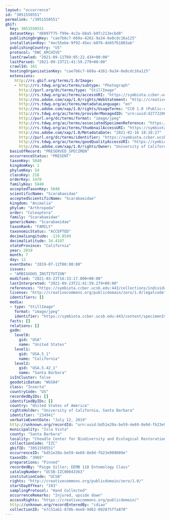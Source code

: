 ```yaml
---
layout: "occurrence"
id: "3051550551"
permalink: "/3051550551"
gbif:
  key: 3051550551
  datasetKey: "d6097f75-f99e-4c2a-b8a5-b0fc213ecbd0"
  publishingOrgKey: "cae7b6c7-669a-4261-9a34-6e8cdc16a125"
  installationKey: "4ec55ebe-9f92-45ec-b076-dd45f61003ab"
  publishingCountry: "US"
  protocol: "DWC_ARCHIVE"
  lastCrawled: "2021-09-11T09:05:22.434+00:00"
  lastParsed: "2021-09-23T21:41:59.279+00:00"
  crawlId: 161
  hostingOrganizationKey: "cae7b6c7-669a-4261-9a34-6e8cdc16a125"
  extensions:
    http://rs.gbif.org/terms/1.0/Image:
    - http://rs.tdwg.org/ac/terms/subtype: "Photograph"
      http://purl.org/dc/terms/type: "StillImage"
      http://rs.tdwg.org/ac/terms/accessURI: "https://symbiota.ccber.ucsb.edu:443/content/specimenImages/UCSB_IZC/UCSB-IZC00043/UCSB-IZC00043363.jpg"
      http://ns.adobe.com/xap/1.0/rights/WebStatement: "http://creativecommons.org/publicdomain/zero/1.0/"
      http://rs.tdwg.org/ac/terms/metadataLanguage: "en"
      http://ns.adobe.com/xap/1.0/rights/UsageTerms: "CC0 1.0 (Public-domain)"
      http://rs.tdwg.org/ac/terms/providerManagedID: "urn:uuid:d2772206-dcc6-401b-8c1a-6f2affb9ef32"
      http://purl.org/dc/terms/format: "image/jpeg"
      http://rs.tdwg.org/ac/terms/associatedSpecimenReference: "https://symbiota.ccber.ucsb.edu:443/collections/individual/index.php?occid=234941"
      http://rs.tdwg.org/ac/terms/thumbnailAccessURI: "https://symbiota.ccber.ucsb.edu:443/content/specimenImages/UCSB_IZC/UCSB-IZC00043/UCSB-IZC00043363_tn.jpg"
      http://ns.adobe.com/xap/1.0/MetadataDate: "2021-02-16 18:18:27"
      http://purl.org/dc/terms/identifier: "https://symbiota.ccber.ucsb.edu:443/content/specimenImages/UCSB_IZC/UCSB-IZC00043/UCSB-IZC00043363.jpg"
      http://rs.tdwg.org/ac/terms/goodQualityAccessURI: "https://symbiota.ccber.ucsb.edu:443/content/specimenImages/UCSB_IZC/UCSB-IZC00043/UCSB-IZC00043363.jpg"
      http://ns.adobe.com/xap/1.0/rights/Owner: "University of California, Santa Barbara"
  basisOfRecord: "PRESERVED_SPECIMEN"
  occurrenceStatus: "PRESENT"
  taxonKey: 5840
  kingdomKey: 1
  phylumKey: 54
  classKey: 216
  orderKey: 1470
  familyKey: 5840
  acceptedTaxonKey: 5840
  scientificName: "Scarabaeidae"
  acceptedScientificName: "Scarabaeidae"
  kingdom: "Animalia"
  phylum: "Arthropoda"
  order: "Coleoptera"
  family: "Scarabaeidae"
  genericName: "Scarabaeidae"
  taxonRank: "FAMILY"
  taxonomicStatus: "ACCEPTED"
  decimalLongitude: -119.8549
  decimalLatitude: 34.4197
  stateProvince: "California"
  year: 2019
  month: 7
  day: 12
  eventDate: "2019-07-12T00:00:00"
  issues:
  - "AMBIGUOUS_INSTITUTION"
  modified: "2021-03-23T16:33:17.000+00:00"
  lastInterpreted: "2021-09-23T21:41:59.279+00:00"
  references: "https://symbiota.ccber.ucsb.edu:443/collections/individual/index.php?occid=234941"
  license: "http://creativecommons.org/publicdomain/zero/1.0/legalcode"
  identifiers: []
  media:
  - type: "StillImage"
    format: "image/jpeg"
    identifier: "https://symbiota.ccber.ucsb.edu:443/content/specimenImages/UCSB_IZC/UCSB-IZC00043/UCSB-IZC00043363.jpg"
  facts: []
  relations: []
  gadm:
    level0:
      gid: "USA"
      name: "United States"
    level1:
      gid: "USA.5_1"
      name: "California"
    level2:
      gid: "USA.5.42_1"
      name: "Santa Barbara"
  isInCluster: false
  geodeticDatum: "WGS84"
  class: "Insecta"
  countryCode: "US"
  recordedByIDs: []
  identifiedByIDs: []
  country: "United States of America"
  rightsHolder: "University of California, Santa Barbara"
  identifier: "234941"
  verbatimEventDate: "July 12, 2019"
  http://unknown.org/recordId: "urn:uuid:bd51e20a-be59-4e69-8e9d-fb23e909009e"
  municipality: "Isla Vista"
  county: "Santa Barbara"
  locality: "Cheadle Center for Biodiversity and Ecological Restoration"
  collectionCode: "IZC"
  gbifID: "3051550551"
  occurrenceID: "bd51e20a-be59-4e69-8e9d-fb23e909009e"
  taxonID: "3965"
  preparations: "Pinned"
  recordedBy: "Paige Siller; EEMB 118 Entomology Class"
  catalogNumber: "UCSB-IZC00043363"
  institutionCode: "UCSB"
  rights: "http://creativecommons.org/publicdomain/zero/1.0/"
  startDayOfYear: "193"
  samplingProtocol: "Hand Collected"
  occurrenceRemarks: "Injured, upside down"
  accessRights: "https://creativecommons.org/publicdomain/"
  http://unknown.org/recordEnteredBy: "cdiao"
  collectionID: "e7c51ab1-870b-4ee8-9d62-092875ffa870"
---
```

